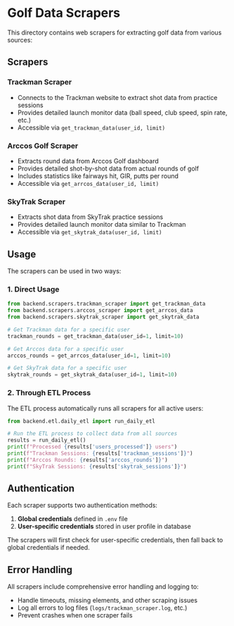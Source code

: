 # Golf Data Scrapers

This directory contains web scrapers for extracting golf data from various sources:

## Scrapers

### Trackman Scraper
- Connects to the Trackman website to extract shot data from practice sessions
- Provides detailed launch monitor data (ball speed, club speed, spin rate, etc.)
- Accessible via `get_trackman_data(user_id, limit)`

### Arccos Golf Scraper
- Extracts round data from Arccos Golf dashboard
- Provides detailed shot-by-shot data from actual rounds of golf
- Includes statistics like fairways hit, GIR, putts per round
- Accessible via `get_arrcos_data(user_id, limit)`

### SkyTrak Scraper
- Extracts shot data from SkyTrak practice sessions
- Provides detailed launch monitor data similar to Trackman
- Accessible via `get_skytrak_data(user_id, limit)`

## Usage

The scrapers can be used in two ways:

### 1. Direct Usage

```python
from backend.scrapers.trackman_scraper import get_trackman_data
from backend.scrapers.arccos_scraper import get_arrcos_data
from backend.scrapers.skytrak_scraper import get_skytrak_data

# Get Trackman data for a specific user
trackman_rounds = get_trackman_data(user_id=1, limit=10)

# Get Arccos data for a specific user
arccos_rounds = get_arrcos_data(user_id=1, limit=10)

# Get SkyTrak data for a specific user
skytrak_rounds = get_skytrak_data(user_id=1, limit=10)
```

### 2. Through ETL Process

The ETL process automatically runs all scrapers for all active users:

```python
from backend.etl.daily_etl import run_daily_etl

# Run the ETL process to collect data from all sources
results = run_daily_etl()
print(f"Processed {results['users_processed']} users")
print(f"Trackman Sessions: {results['trackman_sessions']}")
print(f"Arccos Rounds: {results['arccos_rounds']}")
print(f"SkyTrak Sessions: {results['skytrak_sessions']}")
```

## Authentication

Each scraper supports two authentication methods:

1. **Global credentials** defined in `.env` file
2. **User-specific credentials** stored in user profile in database

The scrapers will first check for user-specific credentials, then fall back to global credentials if needed.

## Error Handling

All scrapers include comprehensive error handling and logging to:
- Handle timeouts, missing elements, and other scraping issues
- Log all errors to log files (`logs/trackman_scraper.log`, etc.)
- Prevent crashes when one scraper fails